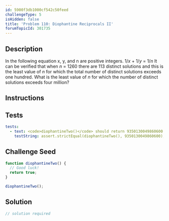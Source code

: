 ```yaml
---
id: 5900f3db1000cf542c50feed
challengeType: 5
isHidden: false
title: 'Problem 110: Diophantine Reciprocals II'
forumTopicId: 301735
---
```


## Description
<section id='description'>
In the following equation x, y, and n are positive integers.
1/<var>x</var> + 1/<var>y</var> = 1/<var>n</var>
It can be verified that when <var>n</var> = 1260 there are 113 distinct solutions and this is the least value of <var>n</var> for which the total number of distinct solutions exceeds one hundred.
What is the least value of <var>n</var> for which the number of distinct solutions exceeds four million?
</section>

## Instructions
<section id='instructions'>

</section>

## Tests
<section id='tests'>

```yml
tests:
  - text: <code>diophantineTwo()</code> should return 9350130049860600.
    testString: assert.strictEqual(diophantineTwo(), 9350130049860600);

```

</section>

## Challenge Seed
<section id='challengeSeed'>

<div id='js-seed'>

```js
function diophantineTwo() {
  // Good luck!
  return true;
}

diophantineTwo();
```

</div>



</section>

## Solution
<section id='solution'>

```js
// solution required
```

</section>
